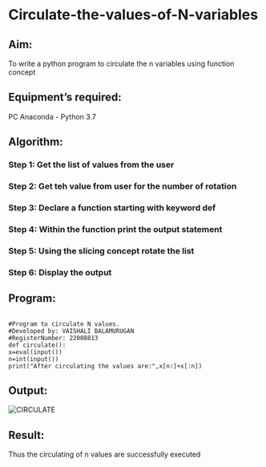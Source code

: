 # Circulate-the-values-of-N-variables
## Aim:
To write a python program to circulate the n variables using function concept
## Equipment’s required:
PC
Anaconda - Python 3.7
## Algorithm: 
### Step 1: Get the list of values from the user
### Step 2: Get teh value from user for the number of rotation

### Step 3: Declare a function starting with keyword def
### Step 4: Within the function print the output statement

### Step 5: Using the slicing concept rotate the list
### Step 6: Display the output
## Program:
```

#Program to circulate N values.
#Developed by: VAISHALI BALAMURUGAN
#RegisterNumber: 22008813
def circulate():
x=eval(input())
n=int(input())
print("After circulating the values are:",x[n:]+x[:n])
```
## Output:
![CIRCULATE](https://user-images.githubusercontent.com/119390134/212048894-22847488-6e9f-4ae3-bef0-06edeabba783.png)


## Result:
Thus the circulating of n values are successfully executed
